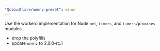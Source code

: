 ```yaml
---
"@cloudflare/unenv-preset": minor
---
```


Use the workerd implementation for Node `net`, `timers`, and `timers/promises` modules

- drop the polyfills
- update `unenv` to 2.0.0-rc.1
